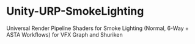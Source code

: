 # Unity-URP-SmokeLighting
Universal Render Pipeline Shaders for Smoke Lighting  (Normal, 6-Way + ASTA Workflows) for VFX Graph and Shuriken
